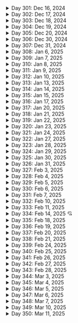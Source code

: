 <details>
  <summary>Day 301: Dec 16, 2024</summary>

  ### Today's Progress:
  * I continued working on the Responsive Design module (96% complete) of the Frontend Mentor Frontend Dev path (52% complete) from Scrimba.
    * I continued working and completed on the Building a Product Splash Page section (100% complete).
    * I started and completed working on Building a Responsive Layout with CSS Grid (100% complete).
    * I briefly started working on the Learning Journal solo project.

  ### Link to work:
  * None

  ### New thing(s) learned:
  * I learned how the `box-sizing: border-box` tag works when using CSS (makes sense with it being inside of a CSS Reset), how grid columns, rows, and gap works, the fr unit and how it works, how grid-template-areas work, and how to create a responsive image grid.

  ### Thoughts:
  * I'm happy with how far I got today. Tomorrow, I'm going to get a start on the Learning Journal solo project as I just got the basics of it setup for myself. Here's the next 100 days!

  ### Time spent working
  * 2.2 hrs
</details>

<details>
  <summary>Day 302: Dec 17, 2024</summary>

  ### Today's Progress:
  * I continued working on the Responsive Design module (96% complete) of the Frontend Mentor Frontend Dev path (52% complete) from Scrimba.
    * I started really working on the Learning Journal solo project.

  ### Link to work:
  * None

  ### New thing(s) learned:
  * None

  ### Thoughts:
  * I took the time to rename every layer/group in the Penpot file (ported the Project's Figma file) and moved different layers around that would make sense to me. From there, I wrote out my CSS Reset and custom properties that I believe the project would need. Afterwards, I wrote out my templates with random text to get an idea for what I was doing. I'm enjoying the project so far, I'm excited to see what I can do with it!

  ### Time spent working
  * 1.25 hrs
</details>

<details>
  <summary>Day 303: Dec 18, 2024</summary>

  ### Today's Progress:
  * I continued working on the Responsive Design module (96% complete) of the Frontend Mentor Frontend Dev path (52% complete) from Scrimba.
    * I continued working on the Learning Journal solo project.

  ### Link to work:
  * None

  ### New thing(s) learned:
  * None

  ### Thoughts:
  * I competed the Heading/Navigation section along with the Hero section. With this project, I'm really going slow and taking my time to make sure everything looks good and I understand what I'm doing.

  ### Time spent working
  * 1.25 hrs
</details>

<details>
  <summary>Day 304: Dec 19, 2024</summary>

  ### Today's Progress:
  * I continued working on the Learning Journal solo project from Scrimba's Frontend Developer Path.

  ### Link to work:
  * None

  ### New thing(s) learned:
  * None

  ### Thoughts:
  * I was working on the project when Penpot decided to continously crash while trying to work on the Hero section of the Home page. I decided to stop working for the day since it's a problem posted in their GitHub.

  ### Time spent working
  * 2 hrs
</details>

<details>
  <summary>Day 305: Dec 20, 2024</summary>

  ### Today's Progress:
  * I continued working on the Learning Journal solo project from Scrimba's Frontend Developer Path.

  ### Link to work:
  * None

  ### New thing(s) learned:
  * None

  ### Thoughts:
  * Penpot was finally working today after they fixed the bug or it just went away. I decided to use Figma for a little bit to see if that would work, and thankfully it did. I completed the Home page and part of the Blog/About page which I'll continue next week.

  ### Time spent working
  * 2 hrs
</details>

<details>
  <summary>Day 306: Dec 30, 2024</summary>

  ### Today's Progress:
  * I completed working on the Responsive Design module (100% complete) of the Frontend Mentor Frontend Dev path (52% complete) from Scrimba.
    * I completed working on the Learning Journal solo project from Scrimba's Frontend Developer Path.
  * I went back to reading Chris Minnick's book (Coding for Dummies) to read Book 2 (Basic Web Coding) Ch.6 (Styling with Bootstrap CSS).
    * Finished reading Ch.6 and finished taking notes on the chapter.

  ### Link to work:
  * None

  ### New thing(s) learned:
  * I learned how to use Bootstrap CSS along with the basic uses of it.

  ### Thoughts:
  * I've completed working on the Learning Journal project from Scrimba. After taking a look at what to do next on my to-do list, I decided to finish my reading. That will be my goal for a while. It was nice to take some time for the holidays to recharge!

  ### Time spent working
  * 2 hrs
</details>

<details>
  <summary>Day 307: Dec 31, 2024</summary>

  ### Today's Progress:
  * I went back to reading Chris Minnick's book (Coding for Dummies) to read Book 3 (Advanced Web Coding) Ch.2 (Writing your First JavaScript Program).
    * Finished reading Ch.2 and started taking notes on the chapter.

  ### Link to work:
  * None

  ### New thing(s) learned:
  * I learned about other code editors I haven't heard of before and more event attributes that can be used within HTML.

  ### Thoughts:
  * I should've read these chapters earlier, but I didn't feel like I needed to since I understood them, or so I thought. Going back to reading these has been good to help me understand more about JavaScript.

  ### Time spent working
  * 1.25 hrs
</details>

<details>
  <summary>Day 308: Jan 6, 2025</summary>

  ### Today's Progress:
  * I finished taking notes on Ch.2, completed reading Chapter 9 (Controlling the Browser with the Window Object), and started taking notes from Chris Minnick's book (Coding for Dummies).

  ### Link to work:
  * None

  ### New thing(s) learned:
  * I learned about the basics of the Browser Object Model and how it works.

  ### Thoughts:
  * This was a very interesting chapter that I didn't give much thought to. But, after reading it everything makes sense. Also, I took some time off during the week of New Years to relax and take a quick break before jumping back in.

  ### Time spent working
  * 1.25 hrs
</details>

<details>
  <summary>Day 309: Jan 7, 2025</summary>

  ### Today's Progress:
  * I finished taking notes on Chapter 9 (Controlling the Browser with the Window Object) from Chris Minnick's book (Coding for Dummies).

  ### Link to work:
  * None

  ### New thing(s) learned:
  * I learned more about the basics of the Window object within JavaScript.

  ### Thoughts:
  * I never understood how different websites/applications could show you the location of where you are or what browser you're using. But now, I see how easy it is to show that information.

  ### Time spent working
  * 1.2 hrs
</details>

<details>
  <summary>Day 310: Jan 8, 2025</summary>

  ### Today's Progress:
  * Continued reading Chris Minnick's book (Coding for Dummies) in Book 3 Ch.11 (Using Events in JavaScript) and started taking notes.

  ### Link to work:
  * None

  ### New thing(s) learned:
  * I learned about the basics of events within JavaScript and a few different ways to use them.

  ### Thoughts:
  * None

  ### Time spent working
  * 1 hr
</details>

<details>
  <summary>Day 311: Jan 9, 2025</summary>

  ### Today's Progress:
  * Continued working on and finished taking notes for Book 3 Ch.11 (Using Events in JavaScript) and finished taking notes.
  * Started reading Book 3 Ch.12 (Integrating Input and Output) and finished taking notes.

  ### Link to work:
  * None

  ### New thing(s) learned:
  * I learned more about how form elements work and how to make sure no bad actors mess with your webpage within the form.

  ### Thoughts:
  * Forms may look easy at first, but then you realize that someone could mess with your website which isn't very cool. Why do people have to ruin nice things?!

  ### Time spent working
  * 2.16 hrs
</details>

<details>
  <summary>Day 312: Jan 10, 2025</summary>

  ### Today's Progress:
  * Started and finished reading Book 3 Ch.13 (Understanding Callbacks and Closures) and finished taking notes.

  ### Link to work:
  * None

  ### New thing(s) learned:
  * I learned about the basics of using functions within functions.

  ### Thoughts:
  * None

  ### Time spent working
  * 1.1 hrs
</details>

<details>
  <summary>Day 313: Jan 13, 2025</summary>

  ### Today's Progress:
  * Started and finished reading Book 3 Ch.14 (Embracing AJAX and JSON) and finished taking notes.

  ### Link to work:
  * None

  ### New thing(s) learned:
  * I learned about the basics of working with AJAX and JSON to move information to a JavaScript file and place it into a HTML file.

  ### Thoughts:
  * I can see how this would be helpful depending on the project you're working on. I'm always unsure of when I'll use it, but with the future you just never know.

  ### Time spent working
  * 1.3 hrs
</details>

<details>
  <summary>Day 314: Jan 14, 2025</summary>

  ### Today's Progress:
  * I went back into my Notion checklist and started to plan out what projects I wanted to complete hopefully during this 100 days. My goal is to follow the learning paths of Frontend Mentor and do the projects from Roadmap.sh.

  ### Link to work:
  * None

  ### New thing(s) learned:
  * None

  ### Thoughts:
  * I'm glad I have all this written out so I can get a better idea of what I'm doing. Also, I'm going to upload my notes from Coding for Dummies sometime soon when I get a chance.

  ### Time spent working
  * 1.1 hrs
</details>

<details>
  <summary>Day 315: Jan 15, 2025</summary>

  ### Today's Progress:
  * I uploaded my notes from my reading of JavaScript chapters from Chris Minnick's book (Coding for Dummies).
    * I also updated the tags for each page of notes since I updated them as well in Obsidian.
  * I uploaded the folders needed for notes for Chris Minnick's book (JavaScript for Dummies).
  * Fixed up README and resources files.

  ### Link to work:
  * None

  ### New thing(s) learned:
  * None

  ### Thoughts:
  * Today was a organization kind of day which is nice to do every once in a while. Tomorrow, I'm going to get started on projects.

  ### Time spent working
  * 1 hr
</details>

<details>
  <summary>Day 316: Jan 17, 2025</summary>

  ### Today's Progress:
  * I worked on and completed MDN's Markup Letter and Planet Table projects.

  ### Link to work:
  * None

  ### New thing(s) learned:
  * None

  ### Thoughts:
  * Instead of using AI to help assist me, I blocked all AI sites and more while working. This really helped a lot!

  ### Time spent working
  * 1.75 hrs
</details>

<details>
  <summary>Day 317: Jan 20, 2025</summary>

  ### Today's Progress:
  * For my notes, I created a Code Snippet for a responsive navigation bar using HTML and CSS.
  * I started working on and completed the MDN project of structuring content within a web page.

  ### Link to work:
  * None

  ### New thing(s) learned:
  * None

  ### Thoughts:
  * For the future, I'm going to make one big repo on my GitHub of all my projects since it's nice to have everything I've made in one spot rather than multiple repos. I'm enjoying working on these projects though and learning a lot!

  ### Time spent working
  * 1.75 hrs
</details>

<details>
  <summary>Day 318: Jan 21, 2025</summary>

  ### Today's Progress:
  * I started working on and completed the Frontend Mentor project of the Blog Preview Component.

  ### Link to work:
  * None

  ### New thing(s) learned:
  * None

  ### Thoughts:
  * I still plan on putting everything in a repo so I can show off my work I've done. After working on this project, I'm actually proud of myself and happy for not cheating and actually doing this project. Here's to more of that feeling in the future!

  ### Time spent working
  * 1.25 hrs
</details>

<details>
  <summary>Day 319: Jan 22, 2025</summary>

  ### Today's Progress:
  * I started working on and completed the Roadmap.sh Beginner project of creating a single-page CV with no CSS.
  * I created my Repo to store all my projects in one place. This taught me a bit of how GitHub works.

  ### Link to work:
  * [Single Page CV - Roadmap.sh Project](https://github.com/kylecreate/PersonalProjects/tree/main/Roadmap-Projects/Beginner/Single-Page-CV)

  ### New thing(s) learned:
  * None

  ### Thoughts:
  * I'm happy to have finally made my huge repo of projects. Now I have some place to store them! Looking forward to filling this up.

  ### Time spent working
  * 1 hrs
</details>

<details>
  <summary>Day 320: Jan 23, 2025</summary>

  ### Today's Progress:
  * I started working on the freeCodeCamp certification project for Responsive Web Design (Survey Form) by writing out the HTML and basic CSS to get it started.

  ### Link to work:
  * None

  ### New thing(s) learned:
  * I remembered how to create forms and the basics of them.

  ### Thoughts:
  * This project is coming out nicely!

  ### Time spent working
  * 1.7 hrs
</details>

<details>
  <summary>Day 321: Jan 24, 2025</summary>

  ### Today's Progress:
  * Created a code snippet of centering a `div` using both HTML and CSS for my Web Dev Obsidian vault
  * Continued working on and completed the Survey Form project from freeCodeCamp
  * Completed working on a Scrimba CSS Challenges, the Spoiler Reveal Challenge and then started on the Colorful Button Challenge

  ### Link to work:
  * [freeCodeCamp Survey Form Project](https://github.com/kylecreate/PersonalProjects/tree/main/freeCodeCamp-Projects/Responsive-Web/Survey-Form)
  * [Scrimba CSS Challenge - Spoiler Revealer](https://github.com/kylecreate/PersonalProjects/tree/main/Scrimba-Projects/CSS-Challenges/Spoiler-Reveal)

  ### New thing(s) learned:
  * None

  ### Thoughts:
  * Happy with how I'm working on these projects!

  ### Time spent working
  * 2 hrs
</details>

<details>
  <summary>Day 322: Jan 27, 2025</summary>

  ### Today's Progress:
  * Continued working on and completed the Colorful Button challenge from Scrimba's CSS Challenges
  * Started and completed working on the Basic HTML Website project from Roadmap.sh.
  * Started and completed working freeCodeCamp's Responsive Design Tribute site certification project

  ### Link to work:
  * [Scrimba's Colorful Button](https://github.com/kylecreate/PersonalProjects/tree/main/Scrimba-Projects/CSS-Challenges/Colorful-Button)
  * [Roadmap.sh Basic Site](https://github.com/kylecreate/PersonalProjects/tree/main/Roadmap-Projects/Beginner/Basic-Site)
  * [freeCodeCamp Tribute Page](https://github.com/kylecreate/PersonalProjects/tree/main/freeCodeCamp-Projects/Responsive-Web/Tribute-Page)

  ### New thing(s) learned:
  * How to give a button a border on the outside of a button using a div instead of the button itself.

  ### Thoughts:
  * These projects are just flying by and I'm learning a lot. I think having a large list of projects I can work on is a good way to see my progress and what I can do next.

  ### Time spent working
  * 2 hrs
</details>

<details>
  <summary>Day 323: Jan 28, 2025</summary>

  ### Today's Progress:
  * I started watching Kevin Powell's podcast on navigating ADHD as a developer with Chris Ferdinandi and taking notes.

  ### Link to work:
  * [Navigating ADHD as a developer](https://www.youtube.com/watch?v=epts-KTaK4w)

  ### New thing(s) learned:
  * How ADHD works, the benefits, and the downsides of having it.

  ### Thoughts:
  * I've known that I have ADHD, but this just makes a lot more sense now that I've watched this and learned a lot from it. Now I just want to research it more from a developer and personal perspective.

  ### Time spent working
  * 1.25 hrs
</details>

<details>
  <summary>Day 324: Jan 29, 2025</summary>

  ### Today's Progress:
  * Started working on and completed Scrimba's CSS Challenge of the Expanding Search Bar
  * Started working on and completed Frontend Mentor's Social Links component challenge.

  ### Link to work:
  * [Scrimba Expanding Search](https://github.com/kylecreate/PersonalProjects/tree/main/Scrimba-Projects/CSS-Challenges/Expanding-Search)
  * [Frontend Mentor Social Links](https://github.com/kylecreate/PersonalProjects/tree/main/FrontendMentor-Projects/Getting-Started/Social-Links)

  ### New thing(s) learned:
  * I learned how to remove the placeholder text within a search bar when it's active/focused.

  ### Thoughts:
  * A lot of these projects are getting easier over time as I'm working on them which is good. Each one is a challenge when I start it anyways. Looking forward to working on more!

  ### Time spent working
  * 1.35 hrs
</details>

<details>
  <summary>Day 325: Jan 30, 2025</summary>

  ### Today's Progress:
  * Started working on the styling of the roadmap.sh project of the Personal Portfolio.

  ### Link to work:
  * None

  ### New thing(s) learned:
  * None

  ### Thoughts:
  * With this project, I've completed the mobile viewport of the site first before moving onto the desktop viewport. Originally, I started with the desktop viewport, but then removed all my code and went back to mobile.

  ### Time spent working
  * 2.5 hrs
</details>

<details>
  <summary>Day 326: Jan 31, 2025</summary>

  ### Today's Progress:
  * Continued working on the roadmap.sh project of the Personal Portfolio.

  ### Link to work:
  * None

  ### New thing(s) learned:
  * None

  ### Thoughts:
  * I restarted from scratch since I felt like something was off. I took the day re-writing my HTML and CSS to make it look better, hopefully.

  ### Time spent working
  * 2.5 hrs
</details>

<details>
  <summary>Day 327: Feb 3, 2025</summary>

  ### Today's Progress:
  * Continued working on the roadmap.sh project of the Personal Portfolio. I'm going to come back to this in the future since there's a lot going on that isn't working.
  * Started working on and completed the freeCodeCamp Responsive Web Design certification project of the Tech Document.

  ### Link to work:
  * [freeCodeCamp Tech Doc](https://github.com/kylecreate/PersonalProjects/tree/main/freeCodeCamp-Projects/Responsive-Web/Tech-Doc)

  ### New thing(s) learned:
  * None

  ### Thoughts:
  * I'm still having a bit of a hard time with the roadmap.sh project. I may go back for a 3rd time and re-write everything from scratch. Something about this project is confusing, but I'm not going to skip it!

  ### Time spent working
  * 2 hrs
</details>

<details>
  <summary>Day 328: Feb 4, 2025</summary>

  ### Today's Progress:
  * Continued working on the roadmap.sh project of the Personal Portfolio. I went back and started from scratch with my HTML and CSS.

  ### Link to work:
  * None

  ### New thing(s) learned:
  * None

  ### Thoughts:
  * After starting from scratch for a 3rd time, I'm happy with the mobile viewport. Tomorrow, I'll work on the Desktop viewport.

  ### Time spent working
  * 1.25 hrs
</details>

<details>
  <summary>Day 329: Feb 5, 2025</summary>

  ### Today's Progress:
  * Completed working on the roadmap.sh project of the Personal Portfolio.
  * Started working on MDN's project of the Mozilla Splash Page.

  ### Link to work:
  * [Personal Portfolio - roadmap.sh](https://github.com/kylecreate/PersonalProjects/tree/main/Roadmap-Projects/Beginner/Personal-Portfolio)

  ### New thing(s) learned:
  * None

  ### Thoughts:
  * I finished the roadmap.sh project of the Personal Portfolio, but my only problem was I couldn't get my teacher reviews section to be centered within the page for some reason. I'm happy with how it looks, I just need to figure out the problem with that section.

  ### Time spent working
  * 1.25 hrs
</details>

<details>
  <summary>Day 330: Feb 6, 2025</summary>

  ### Today's Progress:
  * Started working on and completed the MDN project of creating the Mozilla Splash Page.
  * Started working on and completed the CSS Challenge from Scrimba of the Codepen Tile.
  * Started working on the Recipe Page project from Frontend Mentor.

  ### Link to work:
  * [Scrimba CSS Challenge - Codepen Tile](https://github.com/kylecreate/PersonalProjects/tree/main/Scrimba-Projects/CSS-Challenges/Codepen-Tile)
  * [MDN HTML - Mozilla Splash Page](https://github.com/kylecreate/PersonalProjects/tree/main/MDN-Projects/Mozilla-Splash)

  ### New thing(s) learned:
  * None

  ### Thoughts:
  * These projects have been very fun so far. It's amazing how much I'm also learning while working on these. For the roadmap.sh project I "finished" yesterday, I may ask for help on that in the future to see what I did wrong.

  ### Time spent working
  * 2 hrs
</details>

<details>
  <summary>Day 331: Feb 7, 2025</summary>

  ### Today's Progress:
  * Continued working on and completed Frontend Mentor's Recipe Page challenge.
  * Started working on and completed roadmap.sh's project of the Changelog Component.
  * Started working on the Product Landing Page project from freeCodeCamp.

  ### Link to work:
  * [Roadmap.sh Changelog Component](https://github.com/kylecreate/PersonalProjects/tree/main/Roadmap-Projects/Beginner/Changelog-Component)
  * [Frontend Mentor Recipe Page](https://github.com/kylecreate/PersonalProjects/tree/main/FrontendMentor-Projects/Getting-Started/Recipe-Page)

  ### New thing(s) learned:
  * None

  ### Thoughts:
  * None

  ### Time spent working
  * 2 hrs
</details>

<details>
  <summary>Day 332: Feb 10, 2025</summary>

  ### Today's Progress:
  * Worked on my personal portfolio website to get it ready for job hunting.

  ### Link to work:
  * None

  ### New thing(s) learned:
  * None

  ### Thoughts:
  * I took my time in re-writing and organizing my HTML/CSS better so it's easier to read in general. It came to my attention from peers and family that I should start looking for a job. I have a few things to finish before I start looking. Excited to get all this done and finally have a job!

  ### Time spent working
  * 2.7 hrs
</details>

<details>
  <summary>Day 333: Feb 11, 2025</summary>

  ### Today's Progress:
  * Completed working on my personal portfolio website.

  ### Link to work:
  * None

  ### New thing(s) learned:
  * How to link DNS through Netlify to Porkbun.

  ### Thoughts:
  * I'm just waiting on my website to work with the DNS now.

  ### Time spent working
  * 1.25 hrs
</details>

<details>
  <summary>Day 334: Feb 14, 2025 💘</summary>

  ### Today's Progress:
  * Fixed a small issue with my Recipe Page project from Frontend Mentor.
  * Added code snippets to my Web Dev vault in Obsidian of PX to Percentages, Margin/Padding to EM, and Font Sizes in REM for future use.
  * Started working on Roadmap.sh's Testimonial Cards challenge.

  ### Link to work:
  * None

  ### New thing(s) learned:
  * I learned the many different sizes and use cases for EM, REM, and %'s.

  ### Thoughts:
  * I'm still gathering things and working on my resume/cover letters. My goal is to use Notion for my job hunting info/links/database while hunting for a job, continue working on projects, and find at least a job to apply to every day.

  ### Time spent working
  * 1.25 hrs
</details>

<details>
  <summary>Day 335: Feb 18, 2025</summary>

  ### Today's Progress:
  * Started and completed the MDN project of styling a Biography page.
	* Started and completed the Scrimba CSS Challenge of Loading Animation #1.
	* Started working on the roadmap.sh project of Testimonial Cards.

  ### Link to work:
  * [MDN Biography Page](https://github.com/kylecreate/PersonalProjects/tree/main/MDN-Projects/Biography-Page)
  * [Scrimba CSS Loading Animation #1](https://github.com/kylecreate/PersonalProjects/tree/main/Scrimba-Projects/CSS-Challenges/Loading-Animation-1)

  ### New thing(s) learned:
  * I learned more about CSS loading animations and how to create a simple loading animation.

  ### Thoughts:
  * Work hard, play hard, learn hard!

  ### Time spent working
  * 1.35 hrs
</details>

<details>
  <summary>Day 336: Feb 19, 2025</summary>

  ### Today's Progress:
  * Started working on roadmap.sh's Testimonial Cards project and freeCodeCamp's final certification project of the Personal Portfolio.

  ### Link to work:
  * None

  ### New thing(s) learned:
  * None

  ### Thoughts:
  * I started working on the testimonial card project and realized it's a bit tough. Then, I decided to finish off the final fCC project before continuing with the roadmap project. This project seems a bit tough, but in time I'll get it!

  ### Time spent working
  * 1.25 hrs
</details>

<details>
  <summary>Day 337: Feb 20, 2025</summary>

  ### Today's Progress:
  * Continued to work on and completed the final freeCodeCamp Responsive Web Design certification project of the Personal Portfolio page.
  * Continued to work on and completed the roadmap.sh project of the Testimonial Cards project.
  * Started working on and completed the MDN project of Styling a Digital Business Card.

  ### Link to work:
  * [freeCodeCamp Personal Portfolio](https://github.com/kylecreate/PersonalProjects/tree/main/freeCodeCamp-Projects/Responsive-Web/Personal-Portfolio)
  * [roadmap.sh Testimonial Cards](https://github.com/kylecreate/PersonalProjects/tree/main/Roadmap-Projects/Beginner/Testimonial-Cards)
  * [MDN Digital Business Card](https://github.com/kylecreate/PersonalProjects/tree/main/MDN-Projects/Digital-Business-Card)

  ### New thing(s) learned:
  * None

  ### Thoughts:
  * 3 projects down today, not a bad day! I'm just about at the half way point of completing the list of Beginner projects in my Notion before moving onto the intermediate projects list. I'm definitely learning a lot even if some of these are easy to work on.

  ### Time spent working
  * 2.5 hrs
</details>

<details>
  <summary>Day 338: Feb 21, 2025</summary>

  ### Today's Progress:
  * Started and completed MDN's Fancy Letterhead Challenge
  * Started and completed the Scrimba CSS Challenge of Loading Animation #2 and the Archery Target

  ### Link to work:
  * [Scrimba CSS Challenge - Loading Animation #2](https://github.com/kylecreate/PersonalProjects/tree/main/Scrimba-Projects/CSS-Challenges/Loading-Animation-2)
  * [Scrimba CSS Challenge - Archery Target](https://github.com/kylecreate/PersonalProjects/tree/main/Scrimba-Projects/CSS-Challenges/Archery-Target)
  * [MDN - Fancy Letterhead](https://github.com/kylecreate/PersonalProjects/tree/main/MDN-Projects/Fancy-Letterhead)

  ### New thing(s) learned:
  * CSS Animations with keyframes to make things move.

  ### Thoughts:
  * It was a short work day, but that's ok. I got more done today which is good. My goal is never to do too many projects in a day to prevent burnout. I'm just glad I'm getting these done! My list keeps getting smaller and smaller.

  ### Time spent working
  * 1.5 hrs
</details>

<details>
  <summary>Day 339: Feb 24, 2025</summary>

  ### Today's Progress:
  * Started and completed working on the Datepicker UI project and Accessible Form UI project from roadmap.sh.

  ### Link to work:
  * [Roadmap.sh Datepicker UI](https://github.com/kylecreate/PersonalProjects/tree/main/Roadmap-Projects/Beginner/Datepicker)
  * [Roadmap.sh Accessible Form UI](https://github.com/kylecreate/PersonalProjects/tree/main/Roadmap-Projects/Beginner/Accessible-Form)

  ### New thing(s) learned:
  * How to create a calendar in HTML/CSS. Not sure how useful it will be in the future, but I understand it now.

  ### Thoughts:
  * I originally had a late start to my day, but I got these 2 done which is good. I'm now caught up on doing 1 project from each section of my list as I'll be able to go back and forth now.

  ### Time spent working
  * 2.3 hrs
</details>

<details>
  <summary>Day 340: Feb 25, 2025</summary>

  ### Today's Progress:
  * Started and completed working on the MDN project of creating a cool box.
  * Started and completed working on Scrimba's CSS Challenge of a Word Carousel.
  * Started and completed working on roadmap.sh's project of a Image Grid Layout.

  ### Link to work:
  * [MDN - Cool Box](https://github.com/kylecreate/PersonalProjects/tree/main/MDN-Projects/Cool-Box)
  * [Scrimba CSS Challenge - Word Carosuel](https://github.com/kylecreate/PersonalProjects/tree/main/Scrimba-Projects/CSS-Challenges/Word-Carousel)
  * [Roadmap.sh - Image Grid (Responsive)](https://github.com/kylecreate/PersonalProjects/tree/main/Roadmap-Projects/Beginner/Image-Grid)

  ### New thing(s) learned:
  * How to create a responsive image grid

  ### Thoughts:
  * Another 3 projects down for the day! I'm shocked with how quick these are going now and feel like I've really learned a lot while working on these.

  ### Time spent working
  * 1.25 hrs
</details>

<details>
  <summary>Day 341: Feb 26, 2025</summary>

  ### Today's Progress:
  * Started and completed the MDN project of Styling a School Homepage.
  * Started and completed the Scrimba CSS Challenge of creating France's flag.
  * Started and completed working on the roadmap.sh project of creating a Tooltip UI.

  ### Link to work:
  * [MDN - School Homepage](https://github.com/kylecreate/PersonalProjects/tree/main/MDN-Projects/School-Homepage)
  * [Roadmap.sh - Tooltip UI](https://github.com/kylecreate/PersonalProjects/tree/main/Roadmap-Projects/Beginner/Tooltip-UI)
  * [Scrimba - French Flag](https://github.com/kylecreate/PersonalProjects/tree/main/Scrimba-Projects/CSS-Challenges/France-Flag)

  ### New thing(s) learned:
  * How to create a tooltip and how to create a flag like the French flag.

  ### Thoughts:
  * I had a little trouble with the French flag since I wasn't sure how to turn it on its side. After watching the solution after getting fairly far and trying many different ideas, it made sense to make each stripe a flex-grow of 1.

  ### Time spent working
  * 1.25 hrs
</details>

<details>
  <summary>Day 342: Feb 27, 2025</summary>

  ### Today's Progress:
  * Started and completed working on the MDN project of a Fundamental Layout.
  * Started and completed working on the Scrimba CSS Challenge of creating the flag of Germany.
  * Started working on the final MDN project of Accessibility Troubleshooting.

  ### Link to work:
  * [MDN - Fundamental Layout](https://github.com/kylecreate/PersonalProjects/tree/main/MDN-Projects/Fundamental-Layout)
  * [Scrimba - Germany Flag](https://github.com/kylecreate/PersonalProjects/tree/main/Scrimba-Projects/CSS-Challenges/German-Flag)

  ### New thing(s) learned:
  * I learned more about accessibility and layouts with the last project that I'm working on.

  ### Thoughts:
  * Another productive day! My goal was to finish all 3, but I didn't want to burn myself out with this last MDN project. I pretty much re-wrote the whole HTML and I'm in progress with the CSS. Everything is coming along nicely!

  ### Time spent working
  * 2.3 hrs
</details>

<details>
  <summary>Day 343: Feb 28, 2025</summary>

  ### Today's Progress:
  * Continued and completed working on the final MDN project of Accessibility Troubleshooting.
  * Started working on and completed working on Scrimba's CSS Challenges of creating the flags of Madagascar and Switzerland.

  ### Link to work:
  * [MDN - Accessibility Troubleshooting](https://github.com/kylecreate/PersonalProjects/tree/main/MDN-Projects/Accessibility-Troubleshotting)
  * [Scrimba - Madagascar Flag](https://github.com/kylecreate/PersonalProjects/tree/main/Scrimba-Projects/CSS-Challenges/Madagascar-Flag)
  * [Scrimba - Switzerland Flag](https://github.com/kylecreate/PersonalProjects/tree/main/Scrimba-Projects/CSS-Challenges/Switzerland-Flag)

  ### New thing(s) learned:
  * I learned more about positioning while working on the Switzerland flag from Scrimba.

  ### Thoughts:
  * In the future, I may go back and work more on the Accessibility Troubleshooting project from MDN since something doesn't feel right about it in my eyes. My HTML feels right, but the CSS needs a bit more work. Also, I may change the font since it's hard to read to begin with.

  ### Time spent working
  * 1.25 hrs
</details>

<details>
  <summary>Day 344: Mar 3, 2025</summary>

  ### Today's Progress:
  * Went back and worked on the MDN project of Accessibility Troubleshooting and fixed up a few things to make it look better.
  * Worked on and completed Scrimba's CSS Challenges of the Japan, Sweden, and Niger flags.

  ### Link to work:
  * [Scrimba - Japan Flag](https://github.com/kylecreate/PersonalProjects/tree/main/Scrimba-Projects/CSS-Challenges/Japan-Flag)
  * [Scrimba - Sweden Flag](https://github.com/kylecreate/PersonalProjects/tree/main/Scrimba-Projects/CSS-Challenges/Sweden-Flag)
  * [Scrimba - Niger Flag](https://github.com/kylecreate/PersonalProjects/tree/main/Scrimba-Projects/CSS-Challenges/Niger-Flag)

  ### New thing(s) learned:
  * None

  ### Thoughts:
  * I probably could've gotten more done today if the power wasn't out for maintenance this morning. But, as long as I got a few things done, I'm happy. As I work on these Scrimba challenges before moving onto my next section of projects, I'm going to take some time to write out/plan some project ideas for myself. Gotta work hard to play hard in the future!

  ### Time spent working
  * 1.25 hrs
</details>

<details>
  <summary>Day 345: Mar 4, 2025</summary>

  ### Today's Progress:
  * Continued working on Scrimba's CSS Challenges of the GitHub Profile Layout and Toggle Switch.
  * Worked on some future project ideas for my portfolio.

  ### Link to work:
  * [Scrimba - GitHub Layout](https://github.com/kylecreate/PersonalProjects/tree/main/Scrimba-Projects/CSS-Challenges/GitHub-Layout)
  * [Scrimba - Toggle Switch](https://github.com/kylecreate/PersonalProjects/tree/main/Scrimba-Projects/CSS-Challenges/Toggle-Switch)

  ### New thing(s) learned:
  * I learned how to create a toggle switch using CSS only and a HTML label and checkbox.

  ### Thoughts:
  * Out of the two that I worked on today, the Toggle Switch was the one I was unsure about. After looking at other examples of a toggle switch using HTML/CSS only, there's easier ways to make one of these for sure. As for my other project ideas, some are simple ideas and others are for the distant future using ReactJS but designing them in Penpot.

  ### Time spent working
  * 1.25 hrs
</details>

<details>
  <summary>Day 346: Mar 5, 2025</summary>

  ### Today's Progress:
  * Continued working on Scrimba's CSS challenges of the Ace of Spaces and Four of Hearts.
  * Continued working on project ideas that I've written down to make sure I remember what I'm doing in the future.

  ### Link to work:
  * [Scrimba - Ace of Spades](https://github.com/kylecreate/PersonalProjects/tree/main/Scrimba-Projects/CSS-Challenges/Ace-of-Spades)
  * [Scrimba - Four of Hearts](https://github.com/kylecreate/PersonalProjects/tree/main/Scrimba-Projects/CSS-Challenges/Four-of-Hearts)

  ### New thing(s) learned:
  * None

  ### Thoughts:
  * Another great day of coding and working on project ideas!

  ### Time spent working
  * 1.25 hrs
</details>

<details>
  <summary>Day 347: Mar 6, 2025</summary>

  ### Today's Progress:
  * Worked more on the Scrimba CSS Challenges of Adjustable Progress Bar, Jeopardy Flashcard, Loading Animation #3, and the Instagram Stories Menu.
  * Added a Captcha check for the contact form on my personal portfolio to hopefully stop bots from sending me blank messages.

  ### Link to work:
  * [Scrimba - Adjustable Progress Bar](https://github.com/kylecreate/PersonalProjects/tree/main/Scrimba-Projects/CSS-Challenges/Adjust-Progress-Bar)
  * [Scrimba - Instagram Stories Menu](https://github.com/kylecreate/PersonalProjects/tree/main/Scrimba-Projects/CSS-Challenges/Instagram-Stories-Menu)
  * [Scrimba - Jeopardy Card Flip](https://github.com/kylecreate/PersonalProjects/tree/main/Scrimba-Projects/CSS-Challenges/Jeopardy-Card-Flip)
  * [Scrimba - Loading Animation #3](https://github.com/kylecreate/PersonalProjects/tree/main/Scrimba-Projects/CSS-Challenges/Loading-Animation-3)

  ### New thing(s) learned:
  * I learned about many different CSS techniques of making a card flip when hovering, how to make a spinning loading animation, and how to adjust a progress bar.

  ### Thoughts:
  * Today was a busy day! I have 2 more CSS challenges from Scrimba to complete before I've completed my Beginner project list and move onto my Intermediate list. For the past 2 weeks or so, I've been getting 4 emails every night from bots that send me blank messages on my contact form. Because of that, I've added a captcha to the form thanks to the Web3Forms docs instructions.

  ### Time spent working
  * 2 hrs
</details>

<details>
  <summary>Day 348: Mar 7, 2025</summary>

  ### Today's Progress:
  * Continued working on and completed Scrimba's CSS Challenges of the Animated Progress Bar and GitHub Contribution Graph.

  ### Link to work:
  * [Scrimba - Animated Progress Bar](https://github.com/kylecreate/PersonalProjects/tree/main/Scrimba-Projects/CSS-Challenges/Animated-Progress)
  * [Scrimba - GitHub Contribution Graph](https://github.com/kylecreate/PersonalProjects/tree/main/Scrimba-Projects/CSS-Challenges/GitHub-Graph)

  ### New thing(s) learned:
  * None

  ### Thoughts:
  * Now that I've finished a lot of CSS work, I'm going to start focusing on JavaScript related projects. My goal is to work on Frontend Mentor, MDN, Roadmap.sh, freeCodeCamp, and possibly others. Looking forward to the start of next week!

  ### Time spent working
  * 2 hrs
</details>

<details>
  <summary>Day 349: Mar 10, 2025</summary>

  ### Today's Progress:
  * Worked on my Personal Projects repo to create a site to visually see and click on projects.

  ### Link to work:
  * [Personal Project Site](https://kylecreate-projects.netlify.app/)

  ### New thing(s) learned:
  * None

  ### Thoughts:
  * I just wanted to create something simple that people can click through if they'd like. There's a lot of projects, but I'm glad I finally did this. My goal was to make something similair to Notion's toggle list. Tomorrow, I plan on uploading my Frontend Mentor projects to their site and hopefully start on the FAQ Accordion project.

  ### Time spent working
  * 2 hrs
</details>

<details>
  <summary>Day 350: Mar 11, 2025</summary>

  ### Today's Progress:
  *

  ### Link to work:
  *

  ### New thing(s) learned:
  *

  ### Thoughts:
  *

  ### Time spent working
  *
</details>